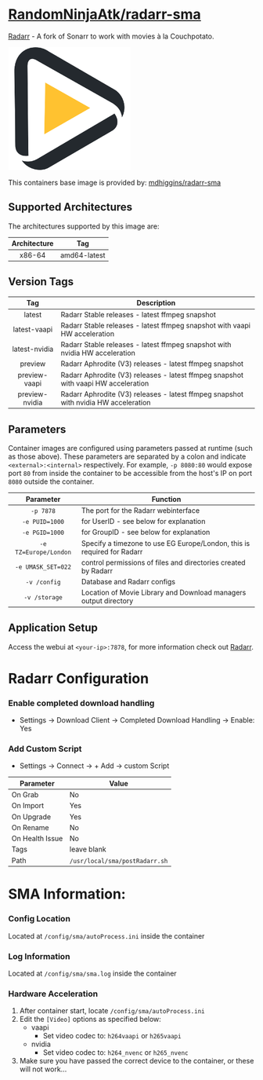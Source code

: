 # [RandomNinjaAtk/radarr-sma](https://github.com/RandomNinjaAtk/docker-radarr-sma)

[Radarr](https://github.com/Radarr/Radarr) - A fork of Sonarr to work with movies à la Couchpotato.


[![radarr](https://raw.githubusercontent.com/RandomNinjaAtk/unraid-templates/master/randomninjaatk/img/radarr.png)](https://github.com/Radarr/Radarr)

This containers base image is provided by: [mdhiggins/radarr-sma](https://github.com/mdhiggins/radarr-sma)


## Supported Architectures

The architectures supported by this image are:

| Architecture | Tag |
| :----: | --- |
| x86-64 | amd64-latest |

## Version Tags

| Tag | Description |
| :----: | --- |
| latest | Radarr Stable releases - latest ffmpeg snapshot |
| latest-vaapi | Radarr Stable releases - latest ffmpeg snapshot with vaapi HW acceleration |
| latest-nvidia | Radarr Stable releases - latest ffmpeg snapshot with nvidia HW acceleration |
| preview | Radarr Aphrodite (V3) releases - latest ffmpeg snapshot |
| preview-vaapi | Radarr Aphrodite (V3) releases - latest ffmpeg snapshot with vaapi HW acceleration |
| preview-nvidia | Radarr Aphrodite (V3) releases - latest ffmpeg snapshot with nvidia HW acceleration |

## Parameters

Container images are configured using parameters passed at runtime (such as those above). These parameters are separated by a colon and indicate `<external>:<internal>` respectively. For example, `-p 8080:80` would expose port `80` from inside the container to be accessible from the host's IP on port `8080` outside the container.

| Parameter | Function |
| :----: | --- |
| `-p 7878` | The port for the Radarr webinterface |
| `-e PUID=1000` | for UserID - see below for explanation |
| `-e PGID=1000` | for GroupID - see below for explanation |
| `-e TZ=Europe/London` | Specify a timezone to use EG Europe/London, this is required for Radarr |
| `-e UMASK_SET=022` | control permissions of files and directories created by Radarr |
| `-v /config` | Database and Radarr configs |
| `-v /storage` | Location of Movie Library and Download managers output directory |

## Application Setup

Access the webui at `<your-ip>:7878`, for more information check out [Radarr](https://radarr.video/).

# Radarr Configuration

### Enable completed download handling
* Settings -> Download Client -> Completed Download Handling -> Enable: Yes

### Add Custom Script
* Settings -> Connect -> + Add -> custom Script

| Parameter | Value |
| --- | --- |
| On Grab | No |
| On Import | Yes |
| On Upgrade | Yes |
| On Rename | No |
| On Health Issue | No |
| Tags | leave blank |
| Path | `/usr/local/sma/postRadarr.sh` |

# SMA Information:

### Config Location
Located at `/config/sma/autoProcess.ini` inside the container

### Log Information
Located at `/config/sma/sma.log` inside the container

### Hardware Acceleration

1. After container start, locate `/config/sma/autoProcess.ini`
1. Edit the `[Video]` options as specified below:
	* vaapi
		* Set video codec to: `h264vaapi` or `h265vaapi`
	* nvidia
		* Set video codec to: `h264_nvenc` or `h265_nvenc`
1. Make sure you have passed the correct device to the container, or these will not work...

